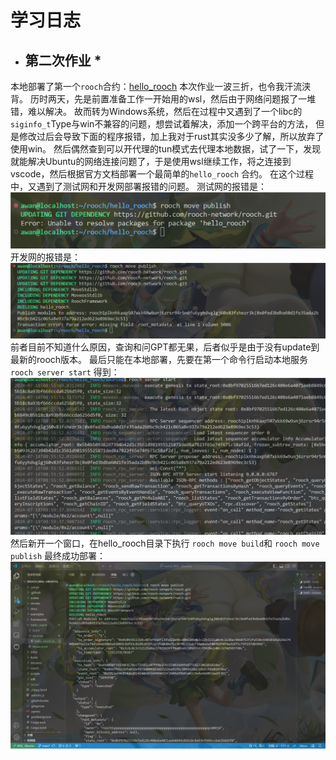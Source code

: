 # 学习日志
* ## 第二次作业 *
本地部署了第一个`rooch`合约：[hello_rooch](!let-us-rooch\members\gunksd\Homework2\hello_rooch\sources\hello_rooch.move)
本次作业一波三折，也令我汗流浃背。
历时两天，先是前置准备工作一开始用的wsl，然后由于网络问题报了一堆错，难以解决。
故而转为Windows系统，然后在过程中又遇到了一个libc的`siginfo_t`Type与win不兼容的问题，想尝试着解决，添加一个跨平台的方法，
但是修改过后会导致下面的程序报错，加上我对于rust其实没多少了解，所以放弃了使用win。
然后偶然查到可以开代理的tun模式去代理本地数据，试了一下，发现就能解决Ubuntu的网络连接问题了，于是使用wsl继续工作，将之连接到vscode，然后根据官方文档部署一个最简单的`hello_rooch`
合约。
在这个过程中，又遇到了测试网和开发网部署报错的问题。
测试网的报错是：![alt text](Homework2/测试网报错.png)
开发网的报错是：![alt text](Homework2/dev报错.png)
前者目前不知道什么原因，查询和问GPT都无果，后者似乎是由于没有update到最新的rooch版本。
最后只能在本地部署，先要在第一个命令行启动本地服务
`rooch server start`
得到：![alt text](Homework2/本地server.png)
然后新开一个窗口，在hello_rooch目录下执行
`rooch move build`和 `rooch move publish`
最终成功部署：![alt text](Homework2/deploy_successful.png)